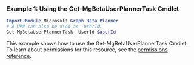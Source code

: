 ### Example 1: Using the Get-MgBetaUserPlannerTask Cmdlet
```powershell
Import-Module Microsoft.Graph.Beta.Planner
# A UPN can also be used as -UserId.
Get-MgBetaUserPlannerTask -UserId $userId
```
This example shows how to use the Get-MgBetaUserPlannerTask Cmdlet.
To learn about permissions for this resource, see the [permissions reference](/graph/permissions-reference).
